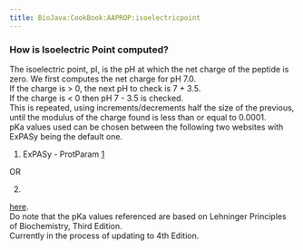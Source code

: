```yaml
---
title: BioJava:CookBook:AAPROP:isoelectricpoint
---
```


### How is Isoelectric Point computed?

The isoelectric point, pI, is the pH at which the net charge of the
peptide is zero. We first computes the net charge for pH 7.0.  
If the charge is \> 0, the next pH to check is 7 + 3.5.  
If the charge is \< 0 then pH 7 - 3.5 is checked.  
This is repeated, using increments/decrements half the size of the
previous, until the modulus of the charge found is less than or equal to
0.0001.  
 pKa values used can be chosen between the following two websites with
ExPASy being the default one.

1) ExPASy - ProtParam [1](http://web.expasy.org/protparam/)

OR

2)
[here](http://www.innovagen.se/custom-peptide-synthesis/peptide-property-calculator/peptide-property-calculator-notes.asp#PI).  
Do note that the pKa values referenced are based on Lehninger Principles
of Biochemistry, Third Edition.  
Currently in the process of updating to 4th Edition.  

